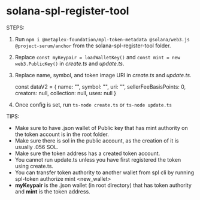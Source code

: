 # solana-spl-register-tool
STEPS:
1. Run ```npm i @metaplex-foundation/mpl-token-metadata @solana/web3.js @project-serum/anchor``` from the solana-spl-register-tool folder.
2. Replace ```const myKeypair = loadWalletKey()``` and ```const mint = new web3.PublicKey()``` in _create.ts_ and _update.ts_.
3. Replace name, symbol, and token image URI in _create.ts_ and _update.ts_.

     const dataV2 = {
        name: "",
        symbol: "",
        uri: "",
        sellerFeeBasisPoints: 0,
        creators: null,
        collection: null,
        uses: null
    }
   
4. Once config is set, run ```ts-node create.ts``` or ```ts-node update.ts```

TIPS: 
- Make sure to have .json wallet of Public key that has mint authority on the token account is in the root folder. 
- Make sure there is sol in the public account, as the creation of it is usually .056 SOL. 
- Make sure the token address has a created token account.
- You cannot run update.ts unless you have first registered the token using create.ts.
- You can transfer token authority to another wallet from spl cli by running spl-token authorize <token> mint <new_wallet>
- **myKeypair** is the .json wallet (in root directory) that has token authority and **mint** is the token address.
